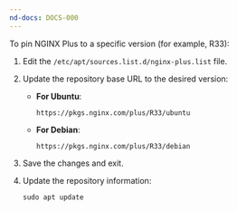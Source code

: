 ```yaml
---
nd-docs: DOCS-000
---
```


To pin NGINX Plus to a specific version (for example, R33):

1. Edit the `/etc/apt/sources.list.d/nginx-plus.list` file.
1. Update the repository base URL to the desired version:

   - **For Ubuntu**:

      ```shell
      https://pkgs.nginx.com/plus/R33/ubuntu
      ```

   - **For Debian**:

      ```shell
      https://pkgs.nginx.com/plus/R33/debian
      ```

3. Save the changes and exit.

4. Update the repository information:

    ```shell
    sudo apt update
    ```
